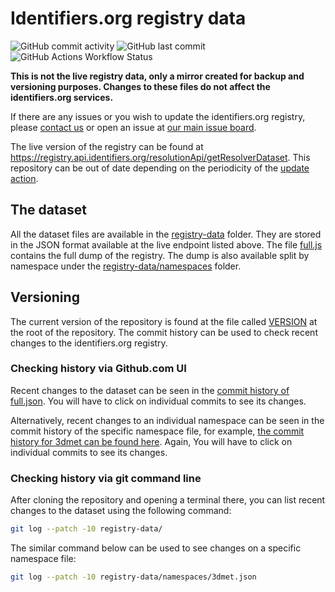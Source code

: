 # Identifiers.org registry data

![GitHub commit activity](https://img.shields.io/github/commit-activity/m/identifiers-org/registry-data?logo=Github&)
![GitHub last commit](https://img.shields.io/github/last-commit/identifiers-org/registry-data?path=registry-data&label=last%20update)
![GitHub Actions Workflow Status](https://img.shields.io/github/actions/workflow/status/identifiers-org/registry-data/periodic-updates.yaml?logo=Github&label=periodic%20update)

**This is not the live registry data, only a mirror created for backup and versioning purposes. Changes to these files do not affect the identifiers.org services.**

If there are any issues or you wish to update the identifiers.org registry, please [contact us](https://docs.identifiers.org/pages/contact) or open an issue at [our main issue board](https://github.com/identifiers-org/identifiers-org.github.io/issues).

The live version of the registry can be found at <https://registry.api.identifiers.org/resolutionApi/getResolverDataset>.
This repository can be out of date depending on the periodicity of the [update action](https://github.com/identifiers-org/registry-data/actions/workflows/periodic-updates.yaml).

## The dataset
All the dataset files are available in the [registry-data](./registry-data/) folder. 
They are stored in the JSON format available at the live endpoint listed above.
The file [full.js](./registry-data/full.json) contains the full dump of the registry. 
The dump is also available split by namespace under the [registry-data/namespaces](./registry-data/namespaces/) folder.

## Versioning
The current version of the repository is found at the file called [VERSION](./VERSION) at the root of the repository.
The commit history can be used to check recent changes to the identifiers.org registry.

### Checking history via Github.com UI

Recent changes to the dataset can be seen in the [commit history of full.json](https://github.com/identifiers-org/registry-data/commits/main/registry-data/full.json). 
You will have to click on individual commits to see its changes.

Alternatively, recent changes to an individual namespace can be seen in the commit history of the specific namespace file, for example, [the commit history for 3dmet can be found here](https://github.com/identifiers-org/registry-data/commits/main/registry-data/namespaces/3dmet.json). 
Again, You will have to click on individual commits to see its changes.

### Checking history via git command line

After cloning the repository and opening a terminal there, you can list recent changes to the dataset using the following command:
```bash
git log --patch -10 registry-data/ 
```

The similar command below can be used to see changes on a specific namespace file:
```bash
git log --patch -10 registry-data/namespaces/3dmet.json 
```
